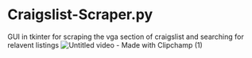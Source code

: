 # Craigslist-Scraper.py
 GUI in tkinter for scraping the vga section of craigslist and searching for relavent listings
![Untitled video - Made with Clipchamp (1)](https://github.com/user-attachments/assets/aff7466d-ac0f-46a3-8d38-5843587d71f8)
